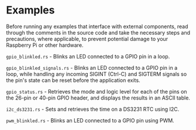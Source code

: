 # Examples

Before running any examples that interface with external components, read through the comments in the source code and take the necessary steps and precautions, where applicable, to prevent potential damage to your Raspberry Pi or other hardware.

`gpio_blinkled.rs` - Blinks an LED connected to a GPIO pin in a loop.

`gpio_blinkled_signals.rs` - Blinks an LED connected to a GPIO pin in a loop, while handling any incoming SIGINT (Ctrl-C) and SIGTERM signals so the pin's state can be reset before the application exits.

`gpio_status.rs` - Retrieves the mode and logic level for each of the pins on the 26-pin or 40-pin GPIO header, and displays the results in an ASCII table.

`i2c_ds3231.rs` - Sets and retrieves the time on a DS3231 RTC using I2C.

`pwm_blinkled.rs` - Blinks an LED connected to a GPIO pin using PWM.
